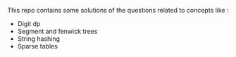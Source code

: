 This repo contains some solutions of the questions related to concepts like : </br>

* Digit dp
* Segment and fenwick trees
* String hashing
* Sparse tables
  
